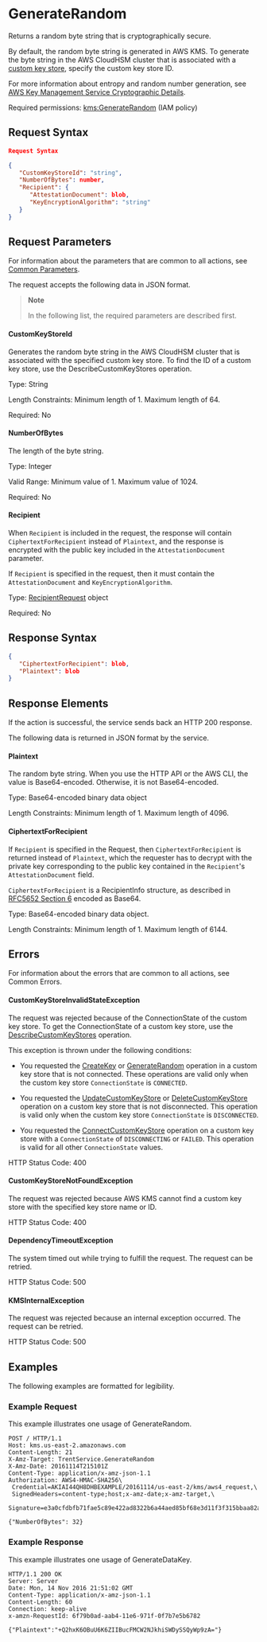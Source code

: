# GenerateRandom

Returns a random byte string that is cryptographically secure.

By default, the random byte string is generated in AWS KMS. To generate the byte string in the AWS CloudHSM cluster
that is associated with a [custom key
store](https://docs.aws.amazon.com/kms/latest/developerguide/custom-key-store-overview.html), specify the custom key
store ID.

For more information about entropy and random number generation, see [AWS Key Management Service Cryptographic
Details](https://docs.aws.amazon.com/kms/latest/cryptographic-details/).

Required permissions:
[kms:GenerateRandom](https://docs.aws.amazon.com/kms/latest/developerguide/kms-api-permissions-reference.html) (IAM
policy) 

## Request Syntax
```json
Request Syntax

{
   "CustomKeyStoreId": "string",
   "NumberOfBytes": number,
   "Recipient": { 
      "AttestationDocument": blob,
      "KeyEncryptionAlgorithm": "string"
   }
}
```

## Request Parameters

For information about the parameters that are common to all actions, see [Common
Parameters](https://docs.aws.amazon.com/kms/latest/APIReference/CommonParameters.html).

The request accepts the following data in JSON format.
> **Note**
>
> In the following list, the required parameters are described first.

#### CustomKeyStoreId

Generates the random byte string in the AWS CloudHSM cluster that is associated with the specified custom key store.
To find the ID of a custom key store, use the DescribeCustomKeyStores operation.

Type: String

Length Constraints: Minimum length of 1. Maximum length of 64.

Required: No

#### NumberOfBytes

The length of the byte string.

Type: Integer

Valid Range: Minimum value of 1. Maximum value of 1024.

Required: No

#### Recipient

When `Recipient` is included in the request, the response will contain `CiphertextForRecipient` instead of
`Plaintext`, and the response is encrypted with the public key included in the `AttestationDocument` parameter.

If `Recipient` is specified in the request, then it must contain the `AttestationDocument` and
`KeyEncryptionAlgorithm`.

Type: [RecipientRequest](./RecipientRequest.md) object

Required: No


## Response Syntax
```json
{
   "CiphertextForRecipient": blob,
   "Plaintext": blob
}
```
## Response Elements

If the action is successful, the service sends back an HTTP 200 response.

The following data is returned in JSON format by the service.

#### Plaintext

The random byte string. When you use the HTTP API or the AWS CLI, the value is Base64-encoded. Otherwise, it is not
Base64-encoded.

Type: Base64-encoded binary data object

Length Constraints: Minimum length of 1. Maximum length of 4096.

#### CiphertextForRecipient

If `Recipient` is specified in the Request, then `CiphertextForRecipient` is returned instead of `Plaintext`, which
the requester has to decrypt with the private key corresponding to the public key contained in the `Recipient`'s
`AttestationDocument` field.

`CiphertextForRecipient` is a RecipientInfo structure, as described in [RFC5652 Section
6](https://tools.ietf.org/html/rfc5652#section-6) encoded as Base64.

Type: Base64-encoded binary data object.

Length Constraints: Minimum length of 1. Maximum length of 6144.

## Errors

For information about the errors that are common to all actions, see Common Errors.

#### CustomKeyStoreInvalidStateException

The request was rejected because of the ConnectionState of the custom key store. To get the ConnectionState of a
custom key store, use the
[DescribeCustomKeyStores](https://docs.aws.amazon.com/kms/latest/APIReference/API_DescribeCustomKeyStores.html)
operation.

This exception is thrown under the following conditions:

  * You requested the [CreateKey](https://docs.aws.amazon.com/kms/latest/APIReference/API_CreateKey.html) or
    [GenerateRandom](https://docs.aws.amazon.com/kms/latest/APIReference/API_GenerateRandom.html) operation in a
custom key store that is not connected. These operations are valid only when the custom key store `ConnectionState` is
`CONNECTED`.

  * You requested the
    [UpdateCustomKeyStore](https://docs.aws.amazon.com/kms/latest/APIReference/API_UpdateCustomKeyStore.html) or
[DeleteCustomKeyStore](https://docs.aws.amazon.com/kms/latest/APIReference/API_DeleteCustomKeyStore.html) operation on
a custom key store that is not disconnected. This operation is valid only when the custom key store `ConnectionState`
is `DISCONNECTED`.

  * You requested the
    [ConnectCustomKeyStore](https://docs.aws.amazon.com/kms/latest/APIReference/API_ConnectCustomKeyStore.html)
operation on a custom key store with a `ConnectionState` of `DISCONNECTING` or `FAILED`. This operation is valid for
all other `ConnectionState` values.

HTTP Status Code: 400

#### CustomKeyStoreNotFoundException

The request was rejected because AWS KMS cannot find a custom key store with the specified key store name or ID.

HTTP Status Code: 400

#### DependencyTimeoutException

The system timed out while trying to fulfill the request. The request can be retried.

HTTP Status Code: 500

#### KMSInternalException

The request was rejected because an internal exception occurred. The request can be retried.

HTTP Status Code: 500

## Examples

The following examples are formatted for legibility.
### Example Request

This example illustrates one usage of GenerateRandom.
```http
POST / HTTP/1.1
Host: kms.us-east-2.amazonaws.com
Content-Length: 21
X-Amz-Target: TrentService.GenerateRandom
X-Amz-Date: 20161114T215101Z
Content-Type: application/x-amz-json-1.1
Authorization: AWS4-HMAC-SHA256\
 Credential=AKIAI44QH8DHBEXAMPLE/20161114/us-east-2/kms/aws4_request,\
 SignedHeaders=content-type;host;x-amz-date;x-amz-target,\
 Signature=e3a0cfdbfb71fae5c89e422ad8322b6a44aed85bf68e3d11f3f315bbaa82ad22

{"NumberOfBytes": 32}
```
### Example Response

This example illustrates one usage of GenerateDataKey.
```http
HTTP/1.1 200 OK
Server: Server
Date: Mon, 14 Nov 2016 21:51:02 GMT
Content-Type: application/x-amz-json-1.1
Content-Length: 60
Connection: keep-alive
x-amzn-RequestId: 6f79b0ad-aab4-11e6-971f-0f7b7e5b6782

{"Plaintext":"+Q2hxK6OBuU6K6ZIIBucFMCW2NJkhiSWDySSQyWp9zA="}
```
